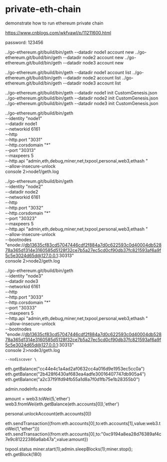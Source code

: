 # private-eth-chain
demonstrate how to run ethereum private chain

https://www.cnblogs.com/wkfvawl/p/11211600.html

password: 123456

../go-ethereum.git/build/bin/geth --datadir node1 account new
../go-ethereum.git/build/bin/geth --datadir node2 account new
../go-ethereum.git/build/bin/geth --datadir node3 account new

../go-ethereum.git/build/bin/geth --datadir node1 account list
../go-ethereum.git/build/bin/geth --datadir node2 account list
../go-ethereum.git/build/bin/geth --datadir node3 account list

../go-ethereum.git/build/bin/geth --datadir node1 init CustomGenesis.json
../go-ethereum.git/build/bin/geth --datadir node2 init CustomGenesis.json
../go-ethereum.git/build/bin/geth --datadir node3 init CustomGenesis.json


../go-ethereum.git/build/bin/geth \
    --identity "node1" \
    --datadir node1 \
    --networkid 6161 \
    --http \
    --http.port "3031" \
    --http.corsdomain "*" \
    --port "30313" \
    --maxpeers 5 \
    --http.api "admin,eth,debug,miner,net,txpool,personal,web3,ethash " \
    --allow-insecure-unlock \
    console 2>node1/geth.log


../go-ethereum.git/build/bin/geth \
    --identity "node2" \
    --datadir node2 \
    --networkid 6161 \
    --http \
    --http.port "3032" \
    --http.corsdomain "*" \
    --port "30323" \
    --maxpeers 5 \
    --http.api "admin,eth,debug,miner,net,txpool,personal,web3,ethash " \
    --allow-insecure-unlock \
    --bootnodes "enode://db13635cf83cd57047446cdf2f884a7d0c622593c0d40004db52878a365d1314e3160585d5128f32ce7b5a27ec5cd0cf90db37fc821593af6a9f5c5e3024d65d@127.0.0.1:30313" \
    console 2>node2/geth.log


../go-ethereum.git/build/bin/geth \
    --identity "node3" \
    --datadir node3 \
    --networkid 6161 \
    --http \
    --http.port "3033" \
    --http.corsdomain "*" \
    --port "30333" \
    --maxpeers 5 \
    --http.api "admin,eth,debug,miner,net,txpool,personal,web3,ethash " \
    --allow-insecure-unlock \
    --bootnodes "enode://db13635cf83cd57047446cdf2f884a7d0c622593c0d40004db52878a365d1314e3160585d5128f32ce7b5a27ec5cd0cf90db37fc821593af6a9f5c5e3024d65d@127.0.0.1:30313" \
    console 2>node3/geth.log



    --nodiscover \

eth.getBalance("cc44e4c1a4ad2af0632cc4a016d9e1953ec5cc0a")
eth.getBalance("2b428f6430af683ea4adfe30016407747db905a4")
eth.getBalance("a2c37f91fd94fb55a1d8a7f0d1fb75e1b28355b0")

admin.nodeInfo.enode


amount = web3.toWei(5,'ether')
web3.fromWei(eth.getBalance(eth.accounts[0]),'ether')

personal.unlockAccount(eth.accounts[0])

eth.sendTransaction({from:eth.accounts[0],to:eth.accounts[1],value:web3.toWei(1,"ether")})
eth.sendTransaction({from:eth.accounts[0],to:"0xc9194a8ea28d76389af4c7e9c81222386a6ab47a",value:amount})

txpool.status
miner.start(1);admin.sleepBlocks(1);miner.stop();
eth.getBlock(180)
